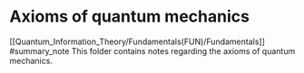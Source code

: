 # Axioms of quantum mechanics
[[Quantum_Information_Theory/Fundamentals(FUN)/Fundamentals]] #summary_note
This folder contains notes regarding the axioms of quantum mechanics.